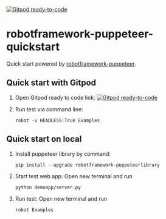 [![Gitpod ready-to-code](https://img.shields.io/badge/Gitpod-ready--to--code-blue?logo=gitpod)](https://gitpod.io/#https://github.com/qahive/robotframework-puppeteer-quickstart)

# robotframework-puppeteer-quickstart
Quick start powered by [robotframework-puppeteer](https://github.com/qahive/robotframework-puppeteer). 


Quick start with Gitpod
-----------------------
1. Open Gitpod ready to code link: [![Gitpod ready-to-code](https://img.shields.io/badge/Gitpod-ready--to--code-blue?logo=gitpod)](https://gitpod.io/#https://github.com/qahive/robotframework-puppeteer-quickstart)
1. Run test via command line: 

    `robot -v HEADLESS:True Examples`


Quick start on local
-----------------------
1. Install puppeteer library by command: 
	
    `pip install --upgrade robotframework-puppeteerlibrary`

1. Start test web app: Open new terminal and run
    
    `python demoapp/server.py`

1. Run test: Open new terminal and run 
    
    `robot Examples`
